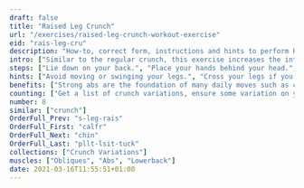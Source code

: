 ```yaml
---
draft: false
title: "Raised Leg Crunch"
url: "/exercises/raised-leg-crunch-workout-exercise"
eid: "rais-leg-cru"
description: "How-to, correct form, instructions and hints to perform Raised Leg Crunch. Similar exercises and video demo"
intro: ["Similar to the regular crunch, this exercise increases the intensity of it by removing the leg support."]
steps: ["Lie down on your back.", "Place your hands behind your head.", "Bring your legs up 45 degrees.", "Lift your head, shoulders and shoulder blades off the floor, exhaling when going up.", "Slowly lower your upper body back to the floor, inhaling.", "Keep your legs always in the same position.", "This is one repetition."]
hints: ["Avoid moving or swinging your legs.", "Cross your legs if you have difficulties keeping then steady.", "The movement should come from contracting the abs, not swaying your body."]
benefits: ["Strong abs are the foundation of many daily moves such as carrying any object or just raising yourself.", "A strong core is a requisite for many exercises.", "This variant of the crunch increases the impact on affected muscles."]
counting: ["Get a list of crunch variations, ensure some variation on your daily routine with a rigid number of reps, say 20 than 30 and so on."]
number: 8
similar: ["crunch"]
OrderFull_Prev: "s-leg-rais"
OrderFull_First: "calfr"
OrderFull_Next: "chin"
OrderFull_Last: "pllt-lsit-tuck"
collections: ["Crunch Variations"]
muscles: ["Obliques", "Abs", "Lowerback"]
date: 2021-03-16T11:55:51+01:00
---
```

